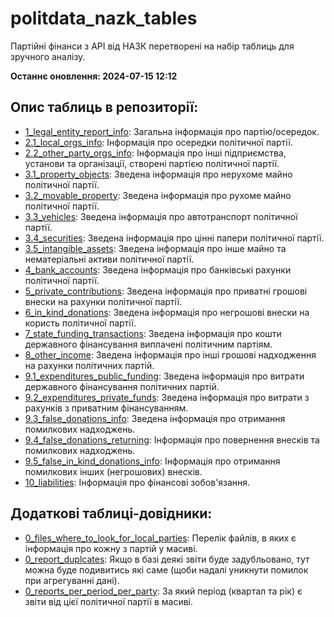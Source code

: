 # politdata_nazk_tables
Партійні фінанси з АРІ від НАЗК перетворені на набір таблиць для зручного аналізу.

**Останнє оновлення: 2024-07-15 12:12**

## Опис таблиць в репозиторії:
- [1_legal_entity_report_info](https://github.com/texty/politdata_nazk_tables/raw/main/data/excel_tables/1_legal_entity_report_info.xlsx): Загальна інформація про партію/осередок.
- [2.1_local_orgs_info](https://github.com/texty/politdata_nazk_tables/raw/main/data/excel_tables/2.1_local_orgs_info.xlsx): Інформація про осередки політичної партії.
- [2.2_other_party_orgs_info](https://github.com/texty/politdata_nazk_tables/raw/main/data/excel_tables/2.2_other_party_orgs_info.xlsx): Інформація про інші підприємства, установи та організації, створені партією політичної партії.
- [3.1_property_objects](https://github.com/texty/politdata_nazk_tables/raw/main/data/excel_tables/3.1_property_objects.xlsx): Зведена інформація про нерухоме майно політичної партії.
- [3.2_movable_property](https://github.com/texty/politdata_nazk_tables/raw/main/data/excel_tables/3.2_movable_property.xlsx): Зведена інформація про рухоме майно політичної партії.
- [3.3_vehicles](https://github.com/texty/politdata_nazk_tables/raw/main/data/excel_tables/3.3_vehicles.xlsx): Зведена інформація про автотранспорт політичної партії.
- [3.4_securities](https://github.com/texty/politdata_nazk_tables/raw/main/data/excel_tables/3.4_securities.xlsx): Зведена інформація про цінні папери політичної партії.
- [3.5_intangible_assets](https://github.com/texty/politdata_nazk_tables/raw/main/data/excel_tables/3.5_intangible_assets.xlsx): Зведена інформація про інше майно та нематеріальні активи політичної партії.
- [4_bank_accounts](https://github.com/texty/politdata_nazk_tables/raw/main/data/excel_tables/4_bank_accounts.xlsx): Зведена інформація про банківські рахунки політичної партії.
- [5_private_contributions](https://github.com/texty/politdata_nazk_tables/raw/main/data/excel_tables/5_private_contributions.xlsx): Зведена інформація про приватні грошові внески на рахунки політичної партії.
- [6_in_kind_donations](https://github.com/texty/politdata_nazk_tables/raw/main/data/excel_tables/6_in_kind_donations.xlsx): Зведена інформація про негрошові внески на користь політичної партії.
- [7_state_funding_transactions](https://github.com/texty/politdata_nazk_tables/raw/main/data/excel_tables/7_state_funding_transactions.xlsx): Зведена інформація про кошти державного фінансування виплачені політичним партіям.
- [8_other_income](https://github.com/texty/politdata_nazk_tables/raw/main/data/excel_tables/8_other_income.xlsx): Зведена інформація про інші грошові надходження на рахунки політичних партій.
- [9.1_expenditures_public_funding](https://github.com/texty/politdata_nazk_tables/raw/main/data/excel_tables/9.1_expenditures_public_funding.xlsx): Зведена інформація про витрати державного фінансування політичних партій.
- [9.2_expenditures_private_funds](https://github.com/texty/politdata_nazk_tables/raw/main/data/excel_tables/9.2_expenditures_private_funds.xlsx): Зведена інформація про витрати з рахунків з приватним фінансуванням.
- [9.3_false_donations_info](https://github.com/texty/politdata_nazk_tables/raw/main/data/excel_tables/9.3_false_donations_info.xlsx): Зведена інформація про отримання помилкових надходжень.
- [9.4_false_donations_returning](https://github.com/texty/politdata_nazk_tables/raw/main/data/excel_tables/9.4_false_donations_returning.xlsx): Інформація про повернення внесків та помилкових надходжень.
- [9.5_false_in_kind_donations_info](https://github.com/texty/politdata_nazk_tables/raw/main/data/excel_tables/9.5_false_in_kind_donations_info.xlsx): Інформація про отримання помилкових інших (негрошових) внесків.
- [10_liabilities](https://github.com/texty/politdata_nazk_tables/raw/main/data/excel_tables/10_liabilities.xlsx): Інформація про фінансові зобов'язання.

## Додаткові таблиці-довідники:
- [0_files_where_to_look_for_local_parties](https://github.com/texty/politdata_nazk_tables/raw/main/data/excel_tables/0_files_where_to_look_for_local_parties.xlsx): Перелік файлів, в яких є інформація про кожну з партій у масиві.
- [0_report_duplcates](https://github.com/texty/politdata_nazk_tables/raw/main/data/excel_tables/0_report_duplcates.xlsx): Якщо в базі деякі звіти буде задубльовано, тут можна буде подивитись які саме (щоби надалі уникнути помилок при агрегуванні дані).
- [0_reports_per_period_per_party](https://github.com/texty/politdata_nazk_tables/raw/main/data/excel_tables/0_reports_per_period_per_party.xlsx): За який період (квартал та рік) є звіти від цієї політичної партії в масиві.
